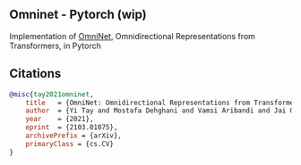 ## Omninet - Pytorch (wip)

Implementation of <a href="https://arxiv.org/abs/2103.01075">OmniNet</a>, Omnidirectional Representations from Transformers, in Pytorch

## Citations

```bibtex
@misc{tay2021omninet,
    title   = {OmniNet: Omnidirectional Representations from Transformers}, 
    author  = {Yi Tay and Mostafa Dehghani and Vamsi Aribandi and Jai Gupta and Philip Pham and Zhen Qin and Dara Bahri and Da-Cheng Juan and Donald Metzler},
    year    = {2021},
    eprint  = {2103.01075},
    archivePrefix = {arXiv},
    primaryClass = {cs.CV}
}
```
